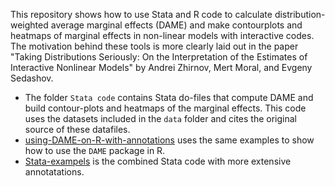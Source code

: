 This repository shows how to use Stata and R code to calculate distribution-weighted average marginal effects (DAME) and make contourplots and heatmaps of marginal effects in non-linear models with interactive codes. The motivation behind these tools is more clearly laid out in the  paper "Taking Distributions Seriously: On the Interpretation of the Estimates of Interactive Nonlinear Models" by Andrei Zhirnov, Mert Moral, and Evgeny Sedashov.

- The folder `Stata code` contains Stata do-files that compute DAME and build contour-plots and heatmaps of the marginal effects. This code uses the datasets included in the `data` folder and cites the original source of these datafiles.
- [using-DAME-on-R-with-annotations](using-DAME-in-R-with-annotations.md) uses the same examples to show how to use the `DAME` package in R.
- [Stata-exampels](Stata-examples.md) is the combined Stata code with more extensive annotatations.

